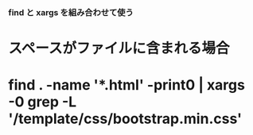### find と xargs を組み合わせて使う

# スペースがファイルに含まれる場合
# find . -name '*.html' -print0 | xargs -0 grep -L '/template/css/bootstrap.min.css'
